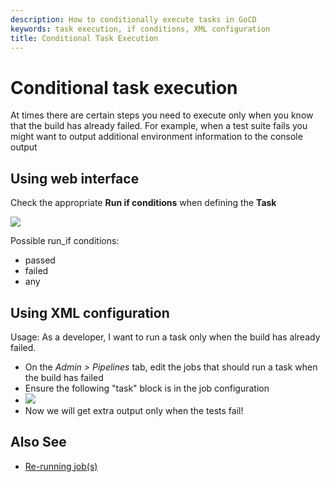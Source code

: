 ```yaml
---
description: How to conditionally execute tasks in GoCD
keywords: task execution, if conditions, XML configuration
title: Conditional Task Execution
---
```


# Conditional task execution

At times there are certain steps you need to execute only when you know that the build has already failed. For example, when a test suite fails you might want to output additional environment information to the console output

## Using web interface

Check the appropriate **Run if conditions** when defining the **Task**

![](../images/conditional_task_execution.png)

Possible run_if conditions:
 * passed
 * failed
 * any

## Using XML configuration

Usage: As a developer, I want to run a task only when the build has already failed.

- On the _Admin > Pipelines_ tab, edit the jobs that should run a task when the build has failed
- Ensure the following "task" block is in the job configuration
- ![](../images/2_conditional_task_config.png)
- Now we will get extra output only when the tests fail!

## Also See

- [Re-running job(s)](../faq/job_rerun.html)
